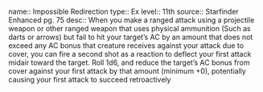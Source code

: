 name:: Impossible Redirection 
type:: Ex
level:: 11th 
source:: Starfinder Enhanced pg. 75
desc:: When you make a ranged attack using a projectile weapon or other ranged weapon that uses physical ammunition 
(Such as darts or arrows) but fail to hit your target’s AC by an amount that does not exceed any AC bonus that creature receives against your attack due to cover, you can fire a second shot as a reaction to deflect your first attack midair toward the target. Roll 1d6, and reduce the target’s AC bonus from cover against your first attack by that amount (minimum +0), potentially causing your first attack to succeed retroactively

